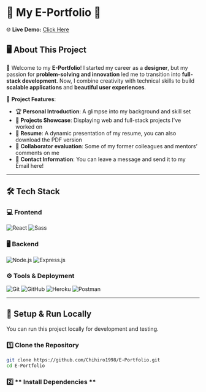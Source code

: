 # 🎨 **My E-Portfolio** 🚀  
🌐 **Live Demo:** [Click Here](https://yuchenportfolio-675f00ecafdf.herokuapp.com/)  

## 🖥️ **About This Project**  
👋 Welcome to my **E-Portfolio**! I started my career as a **designer**, but my passion for **problem-solving and innovation** led me to transition into **full-stack development**. Now, I combine creativity with technical skills to build **scalable applications** and **beautiful user experiences**.

📌 **Project Features**:
- 🏆 **Personal Introduction**: A glimpse into my background and skill set
- 💼 **Projects Showcase**: Displaying web and full-stack projects I've worked on
- 📝 **Resume**: A dynamic presentation of my resume, you can also download the PDF version
- 💬 **Collaborator evaluation**: Some of my former colleagues and mentors’ comments on me
- 📩 **Contact Information**: You can leave a message and send it to my Email here!

---

## 🛠️ **Tech Stack**
### 💻 **Frontend**
![React](https://img.shields.io/badge/React-61DAFB?style=for-the-badge&logo=react&logoColor=black)
![Sass](https://img.shields.io/badge/Sass-CC6699?style=for-the-badge&logo=sass&logoColor=white)

### 🖥️ **Backend**
![Node.js](https://img.shields.io/badge/Node.js-339933?style=for-the-badge&logo=node.js&logoColor=white)
![Express.js](https://img.shields.io/badge/Express.js-000000?style=for-the-badge&logo=express&logoColor=white)

### ⚙️ **Tools & Deployment**
![Git](https://img.shields.io/badge/Git-F05032?style=for-the-badge&logo=git&logoColor=white)
![GitHub](https://img.shields.io/badge/GitHub-181717?style=for-the-badge&logo=github&logoColor=white)
![Heroku](https://img.shields.io/badge/Heroku-430098?style=for-the-badge&logo=heroku&logoColor=white)
![Postman](https://img.shields.io/badge/Postman-FF6C37?style=for-the-badge&logo=postman&logoColor=white)

---

## 🚀 **Setup & Run Locally**
You can run this project locally for development and testing.

### 1️⃣ **Clone the Repository**
```bash
git clone https://github.com/Chihiro1998/E-Portfolio.git
cd E-Portfolio
```

### 2️⃣ ** Install Dependencies **
```bash
